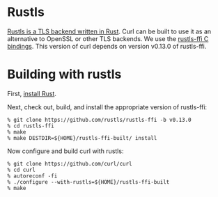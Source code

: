 <!--
Copyright (C) Daniel Stenberg, <daniel@haxx.se>, et al.

SPDX-License-Identifier: curl
-->

# Rustls

[Rustls is a TLS backend written in Rust](https://docs.rs/rustls/). Curl can
be built to use it as an alternative to OpenSSL or other TLS backends. We use
the [rustls-ffi C bindings](https://github.com/rustls/rustls-ffi/). This
version of curl depends on version v0.13.0 of rustls-ffi.

# Building with rustls

First, [install Rust](https://rustup.rs/).

Next, check out, build, and install the appropriate version of rustls-ffi:

    % git clone https://github.com/rustls/rustls-ffi -b v0.13.0
    % cd rustls-ffi
    % make
    % make DESTDIR=${HOME}/rustls-ffi-built/ install

Now configure and build curl with rustls:

    % git clone https://github.com/curl/curl
    % cd curl
    % autoreconf -fi
    % ./configure --with-rustls=${HOME}/rustls-ffi-built
    % make
